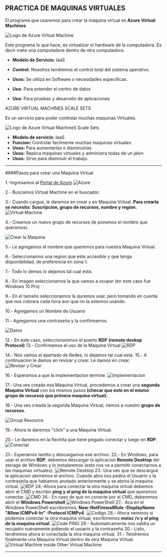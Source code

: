 PRACTICA DE MAQUINAS VIRTUALES
-------------------------------------

El programa que usaremos para crear la maquina virtual es **Azure Virtual Machines**

![Logo de Azure Virtual Machine](Imagenes/AzureVirtualMachine.png)

Este programa lo que hace, es virtualizar el hardware de la computadora. Es decir mete una computadore dentro de otra computadora.

- **Modelo de Servicio:** IaaS
- **Control:** Nosotros tendremos el control total del sistema operativo.
- **Usos:** Se utiliza en Software o necesidades especificas.

- **Uso:** Para extender el centro de datos
- **Uso:** Para pruebas y desarrollo de aplicaciones

AZURE VIRTUAL MACHINES SCALE SETS

Es un servicio para poder controlar muchas maquinas Virtuales.

![Logo de Azure Virtual MachineS Scale Sets](Imagenes/ScaleSets.png)

- **Modelo de servicio:** IaaS
- **Funcion:** Controlar facilmente muchas maquinas virtuales
- **Usos:** Para aumentarlas o disminuirlas
- **Usos:** Replica maquinas virtuales y administra todas de un jalon
- **Usos:** Sirve para disminuir el trabajo.


-----------------------------------

####Pasos para crear una Maquina Virtual

1.-Ingresamos al [Portal de Azure](https://portal.azure.com)
![Azure](Imagenes/PortalAzure.PNG)

2.- Buscamos Virtual Machine en el buscador.

3.- Cuando cargue, le daremos en crear y en Maquina Virtual.
 **Para crearla se necesita: Suscripcion, grupo de recursos, nombre y region.**
 ![Virtual Machine](Imagenes/VirtualMachine.PNG)
 
4.- Creamos un nuevo grupo de recursos (le ponemos el nombre que queramos).

![Crear la Maquina](Imagenes/create.PNG) 

5.- Le agregamos el nombre que queremos para nuestra Maquina Virtual.

6.- Seleccionamos una region que este accesible y que tenga disponibilidad, de preferencia en zona 1.

7.- Todo lo demas lo dejamos tal cual esta.

8.- En imagen seleccionamos la que vamos a ocupar (en este caso fue Windows 10 Pro)

9.- En el tamaño seleccionamos la quremos usar, pero tomando en cuenta que nos cobrara cada hora aun que no la estemos usando.

10.- Agregamos un Nombre de Usuario

11.- Agregamos una contraseña y la confirmamos.

![Datos](Imagenes\data.PNG)

12.- En este caso, seleccionaremos el puerto **RDP** **(remote deskop Protocol)**
13.- Confirmamos el uso de la Maquina Virtual
![RDP](Imagenes/data2.PNG)

14.- Nos vamos al apartado de Redes, lo dejamos tal cual esta.
15.- A continuacion le damos en revisar y crear. Le damos en crear.
![Revisar y Crear](Imagenes/Crearla.PNG)

16.- Esperamos a que la implementacion termine.
![Implementacion](Imagenes/implementacion.PNG)

17.- Una ves creada esa Maquina Virtual, procedemos a crear una **segunda Maquina Virtual** con los mismos pasos **(checar que este en el mismo grupo de recursos que primera maquina virtual)**.

18.- Una ves creada la segunda Maquina Virtual, iremos a nuestro **grupo de recursos**.

![Group Resource](Imagenes/GroupResource.PNG)

19.- Ahora le daremos "click" a una Maquina Virtual.

20.- Le daremos en la flechita que tiene pegado conectar y luego en **RDP**.
![Conectar](Imagenes/RDP.PNG)

21.- Esperamos tantito y descargamos ese archivo.
22.- En Windows, para usar el archivo **RDP**, debemos descargar la aplicacion **Remote Desktop** del storage de Windows y lo instalaremos (esto nos va a permitir conectarnos a las maquinas virtuales).
![Remote Desktop](Imagenes\remote.PNG)
23.-Una ves que se descargue la aplicacion abriremos el archivo. Cuando abra nos pedira el Usuario y la contraseña que habiamos anotado anteriormente y se abrira la maquina virtual.
![RDP](Imagenes\username.PNG)
24.-Ahora para conectar la otra maquina virtual debemos abrir el CMD y escribir **ping y el ping de la maquina virtual** que queremos conectar.
![CMD](Imagenes\CMD.PNG)
26.- En caso de que no conecte por el CMD, deberemos abrir el **Windows Powershell**
![Windows PowerShell](Imagenes\Shell.PNG)
27.- Aca en el Windows PowerShell escribiremos, **New-NetFirewallRule -DisplayName "Allow ICMPv4-In" -Protocol ICMPv4**. 
![Codigo](Imagenes\PowerShell.PNG)
28.- Ahora veremos si podemos conectar la otra maquina virtual, escribiremos  **mstsc /v:y el ping de la maquina virtual**.
![Code PING](Imagenes\code1.PNG)
29.- Automaticamente nos saldra un recuadro nuevamente pidiendo el usuario y la contraseña
30.- Listo, tendremos ahora si conectada la otra maquina virtual.
31.- Tendremos finalmente una Maquina Virtual dentro de otra Maquina Virtual.
![Virtual Machine inside Other Virtual Machine](Imagenes\vm12.PNG) 

-----------------------------------------------------------------------------------------------------------
